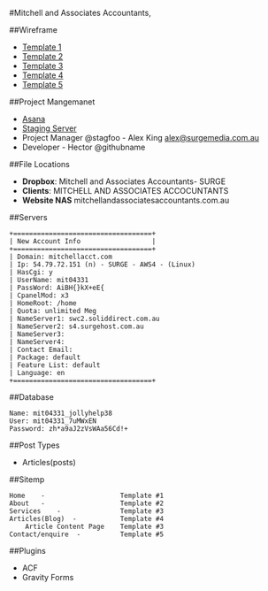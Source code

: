 #Mitchell and Associates Accountants,

##Wireframe
- [Template 1](http://surgemedia.github.io/MIT04331/render/templates/home.html)
- [Template 2](http://surgemedia.github.io/MIT04331/render/templates/about.html)
- [Template 3](http://surgemedia.github.io/MIT04331/render/templates/services.html)
- [Template 4](http://surgemedia.github.io/MIT04331/render/templates/resources.html)
- [Template 5](http://surgemedia.github.io/MIT04331/render/templates/contact.html)

##Project Mangemanet

- [Asana](https://app.asana.com/0/51342654056201/51342654821916)
- [Staging Server](http://mitchellacct.surgehost.com.au/)
- Project Manager @stagfoo - Alex King alex@surgemedia.com.au
- Developer - Hector @githubname

##File Locations
- **Dropbox**: 		Mitchell and Associates Accountants- SURGE
- **Clients**: 		MITCHELL AND ASSOCIATES ACCOCUNTANTS
- **Website NAS**   mitchellandassociatesaccountants.com.au

##Servers

```
+===================================+
| New Account Info                  |
+===================================+
| Domain: mitchellacct.com
| Ip: 54.79.72.151 (n) - SURGE - AWS4 - (Linux)
| HasCgi: y
| UserName: mit04331
| PassWord: AiBH{}kX+eE{
| CpanelMod: x3
| HomeRoot: /home
| Quota: unlimited Meg
| NameServer1: swc2.soliddirect.com.au
| NameServer2: s4.surgehost.com.au
| NameServer3: 
| NameServer4: 
| Contact Email: 
| Package: default
| Feature List: default
| Language: en
+===================================+
```
##Database
```
Name: mit04331_jollyhelp38
User: mit04331_7uMWxEN
Password: zh*a9aJ2zVsWAa56Cd!+
```

##Post Types
- Articles(posts)


##Sitemp
```
Home	- 				  	Template #1
About	- 				  	Template #2
Services	- 			  	Template #3
Articles(Blog)	- 		  	Template #4
	Article Content Page	Template #3
Contact/enquire	 - 		  	Template #5
```


##Plugins
- ACF
- Gravity Forms